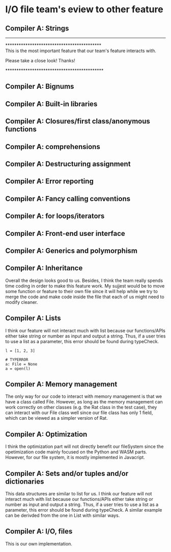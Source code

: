 # I/O file team's eview to other feature
## Compiler A: Strings
---
\******************************************* \
This is the most important feature that our team's feature interacts with.

Please take a close look! Thanks! 

\********************************************
## Compiler A: Bignums
## Compiler A: Built-in libraries
## Compiler A: Closures/first class/anonymous functions
## Compiler A: comprehensions
## Compiler A: Destructuring assignment
## Compiler A: Error reporting
## Compiler A: Fancy calling conventions
## Compiler A: for loops/iterators
## Compiler A: Front-end user interface
## Compiler A: Generics and polymorphism
## Compiler A: Inheritance
Overall the design looks good to us. Besides, I think the team really spends time coding in order to make this feature work. My sujjest would be to move some function or feature to their own file since it will help while we try to merge the code and make code inside the file that each of us might need to modify cleaner.
## Compiler A: Lists
I think our feature will not interact much with list because our functions/APIs either take string or number as input and output a string. Thus, if a user tries to use a list as a parameter, this error should be found during typeCheck.
```
l = [1, 2, 3]

# TYPERROR
a: File = None
a = open(l)
```
## Compiler A: Memory management
The only way for our code to interact with memory management is that we have a class called File. However, as long as the memory management can work correctly on other classes (e.g. the Rat class in the test case), they can interact with our File class well since our file class has only 1 field, which can be viewed as a simpler version of Rat.

## Compiler A: Optimization
I think the optimization part will not directly benefit our fileSystem since the opetimization code mainly focused on the Python and WASM parts. However, for our file system, it is mostly implemented in Javacript.

## Compiler A: Sets and/or tuples and/or dictionaries
This data structures are similar to list for us. I think our feature will not interact much with list because our functions/APIs either take string or number as input and output a string. Thus, if a user tries to use a list as a parameter, this error should be found during typeCheck. A similar example can be derivded from the one in List with similar ways.

## Compiler A: I/O, files
This is our own implementation.